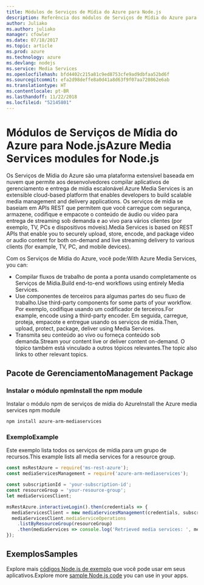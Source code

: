 ```yaml
---
title: Módulos de Serviços de Mídia do Azure para Node.js
description: Referência dos módulos de Serviços de Mídia do Azure para Node.js
author: Juliako
ms.author: juliako
manager: cfowler
ms.date: 07/18/2017
ms.topic: article
ms.prod: azure
ms.technology: azure
ms.devlang: nodejs
ms.service: Media Services
ms.openlocfilehash: bfd4402c215a81c9ed8753cfe9ad9dbfaa52bd6f
ms.sourcegitcommit: efa2d98deffe8a0d41a8d63f9f07aa720862e6ab
ms.translationtype: HT
ms.contentlocale: pt-BR
ms.lasthandoff: 11/22/2018
ms.locfileid: "52145801"
---
```

# <a name="azure-media-services-modules-for-nodejs"></a><span data-ttu-id="06639-103">Módulos de Serviços de Mídia do Azure para Node.js</span><span class="sxs-lookup"><span data-stu-id="06639-103">Azure Media Services modules for Node.js</span></span>

<span data-ttu-id="06639-104">Os Serviços de Mídia do Azure são uma plataforma extensível baseada em nuvem que permite aos desenvolvedores compilar aplicativos de gerenciamento e entrega de mídia escalonável.</span><span class="sxs-lookup"><span data-stu-id="06639-104">Azure Media Services is an extensible cloud-based platform that enables developers to build scalable media management and delivery applications.</span></span> <span data-ttu-id="06639-105">Os serviços de mídia se baseiam em APIs REST que permitem que você carregue com segurança, armazene, codifique e empacote o conteúdo de áudio ou vídeo para entrega de streaming sob demanda e ao vivo para vários clientes (por exemplo, TV, PCs e dispositivos móveis).</span><span class="sxs-lookup"><span data-stu-id="06639-105">Media Services is based on REST APIs that enable you to securely upload, store, encode, and package video or audio content for both on-demand and live streaming delivery to various clients (for example, TV, PC, and mobile devices).</span></span>

<span data-ttu-id="06639-106">Com os Serviços de Mídia do Azure, você pode:</span><span class="sxs-lookup"><span data-stu-id="06639-106">With Azure Media Services, you can:</span></span>
- <span data-ttu-id="06639-107">Compilar fluxos de trabalho de ponta a ponta usando completamente os Serviços de Mídia.</span><span class="sxs-lookup"><span data-stu-id="06639-107">Build end-to-end workflows using entirely Media Services.</span></span> 
- <span data-ttu-id="06639-108">Use componentes de terceiros para algumas partes do seu fluxo de trabalho.</span><span class="sxs-lookup"><span data-stu-id="06639-108">Use third-party components for some parts of your workflow.</span></span> <span data-ttu-id="06639-109">Por exemplo, codifique usando um codificador de terceiros.</span><span class="sxs-lookup"><span data-stu-id="06639-109">For example, encode using a third-party encoder.</span></span> <span data-ttu-id="06639-110">Em seguida, carregue, proteja, empacote e entregue usando os serviços de mídia.</span><span class="sxs-lookup"><span data-stu-id="06639-110">Then, upload, protect, package, deliver using Media Services.</span></span>
- <span data-ttu-id="06639-111">Transmita seu conteúdo ao vivo ou forneça conteúdo sob demanda.</span><span class="sxs-lookup"><span data-stu-id="06639-111">Stream your content live or deliver content on-demand.</span></span> <span data-ttu-id="06639-112">O tópico também está vinculado a outros tópicos relevantes.</span><span class="sxs-lookup"><span data-stu-id="06639-112">The topic also links to other relevant topics.</span></span>

## <a name="management-package"></a><span data-ttu-id="06639-113">Pacote de Gerenciamento</span><span class="sxs-lookup"><span data-stu-id="06639-113">Management Package</span></span>

### <a name="install-the-npm-module"></a><span data-ttu-id="06639-114">Instalar o módulo npm</span><span class="sxs-lookup"><span data-stu-id="06639-114">Install the npm module</span></span>

<span data-ttu-id="06639-115">Instalar o módulo npm de serviços de mídia do Azure</span><span class="sxs-lookup"><span data-stu-id="06639-115">Install the Azure media services npm module</span></span>

```bash
npm install azure-arm-mediaservices
```

### <a name="example"></a><span data-ttu-id="06639-116">Exemplo</span><span class="sxs-lookup"><span data-stu-id="06639-116">Example</span></span>

<span data-ttu-id="06639-117">Este exemplo lista todos os serviços de mídia para um grupo de recursos.</span><span class="sxs-lookup"><span data-stu-id="06639-117">This example lists all media services for a resource group.</span></span>

```javascript
const msRestAzure = require('ms-rest-azure');
const mediaServicesManagement = require('azure-arm-mediaservices');

const subscriptionId = 'your-subscription-id';
const resourceGroup = 'your-resource-group';
let mediaServicesClient;

msRestAzure.interactiveLogin().then(credentials => {
  mediaServicesClient = new mediaServicesManagement(credentials, subscriptionId);
  mediaServicesClient.mediaServiceOperations
    .listByResourceGroup(resourceGroup)
    .then(mediaServices => console.log('Retrieved media services: ', mediaServices));
});
```

## <a name="samples"></a><span data-ttu-id="06639-118">Exemplos</span><span class="sxs-lookup"><span data-stu-id="06639-118">Samples</span></span>

<span data-ttu-id="06639-119">Explore mais [códigos Node.js de exemplo](https://azure.microsoft.com/resources/samples/?platform=nodejs) que você pode usar em seus aplicativos.</span><span class="sxs-lookup"><span data-stu-id="06639-119">Explore more [sample Node.js code](https://azure.microsoft.com/resources/samples/?platform=nodejs) you can use in your apps.</span></span>
